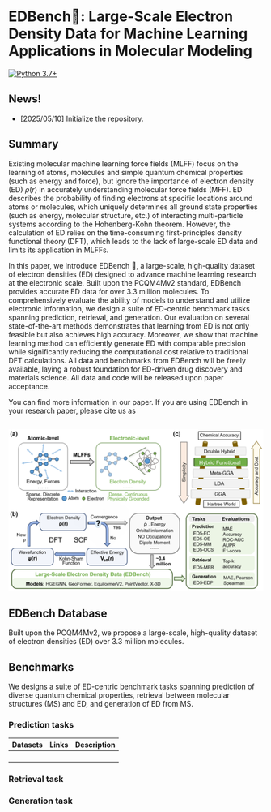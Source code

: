 # EDBench🐋: Large-Scale Electron Density Data for Machine Learning Applications in Molecular Modeling

[![Python 3.7+](https://img.shields.io/badge/python-3.7+-blue.svg)](https://www.python.org/downloads/)



## News!

- [2025/05/10] Initialize the repository.



## Summary

Existing molecular machine learning force fields (MLFF) focus on the learning of atoms, molecules and simple quantum chemical properties (such as energy and force), but ignore the importance of electron density (ED) $\rho(r)$ in accurately understanding molecular force fields (MFF). ED describes the probability of finding electrons at specific locations around atoms or molecules, which uniquely determines all ground state properties (such as energy, molecular structure, etc.) of interacting multi-particle systems according to the Hohenberg-Kohn theorem. However, the calculation of ED relies on the time-consuming first-principles density functional theory (DFT), which leads to the lack of large-scale ED data and limits its application in MLFFs. 

In this paper, we introduce EDBench 🐋, a large-scale, high-quality dataset of electron densities (ED) designed to advance machine learning research at the electronic scale. Built upon the PCQM4Mv2 standard, EDBench provides accurate ED data for over 3.3 million molecules. To comprehensively evaluate the ability of models to understand and utilize electronic information, we design a suite of ED-centric benchmark tasks spanning prediction, retrieval, and generation. Our evaluation on several state-of-the-art methods demonstrates that learning from ED is not only feasible but also achieves high accuracy. Moreover, we show that machine learning method can efficiently generate ED with comparable precision while significantly reducing the computational cost relative to traditional DFT calculations. All data and benchmarks from EDBench will be freely available, laying a robust foundation for ED-driven drug discovery and materials science. All data and code will be released upon paper acceptance. 

You can find more information in our paper. If you are using EDBench in your research paper, please cite us as

```bibx

```



<img src='/docs/images/overview.png' width='600'>



## EDBench Database

Built upon the PCQM4Mv2, we propose a large-scale, high-quality dataset of electron densities (ED)  over 3.3 million molecules.



## Benchmarks

We designs a suite of ED-centric benchmark tasks spanning prediction of diverse quantum chemical properties, retrieval between molecular structures (MS) and ED, and generation of ED from MS.



### Prediction tasks

| Datasets | Links | Description |
| -------- | ----- | ----------- |
|          |       |             |
|          |       |             |
|          |       |             |
|          |       |             |



### Retrieval task



### Generation task









